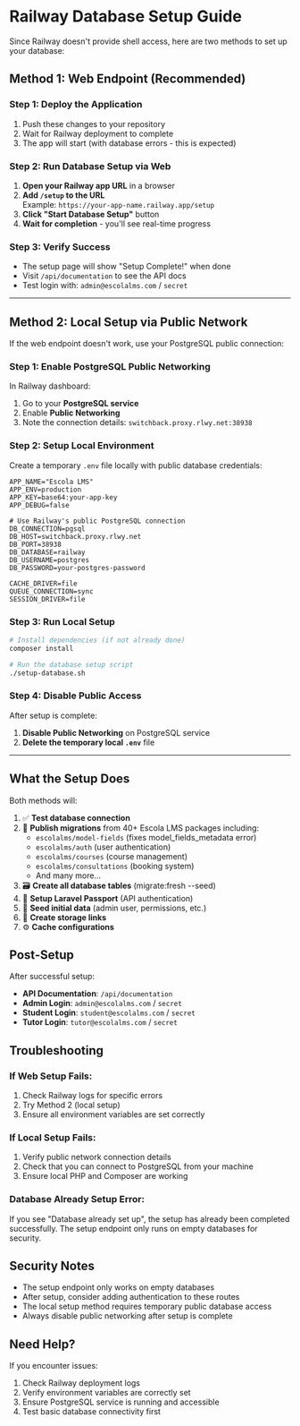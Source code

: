# Railway Database Setup Guide

Since Railway doesn't provide shell access, here are two methods to set up your database:

## Method 1: Web Endpoint (Recommended)

### Step 1: Deploy the Application
1. Push these changes to your repository
2. Wait for Railway deployment to complete
3. The app will start (with database errors - this is expected)

### Step 2: Run Database Setup via Web
1. **Open your Railway app URL** in a browser
2. **Add `/setup` to the URL**  
   Example: `https://your-app-name.railway.app/setup`
3. **Click "Start Database Setup"** button
4. **Wait for completion** - you'll see real-time progress

### Step 3: Verify Success
- The setup page will show "Setup Complete!" when done
- Visit `/api/documentation` to see the API docs
- Test login with: `admin@escolalms.com` / `secret`

---

## Method 2: Local Setup via Public Network

If the web endpoint doesn't work, use your PostgreSQL public connection:

### Step 1: Enable PostgreSQL Public Networking
In Railway dashboard:
1. Go to your **PostgreSQL service**
2. Enable **Public Networking** 
3. Note the connection details: `switchback.proxy.rlwy.net:38938`

### Step 2: Setup Local Environment
Create a temporary `.env` file locally with public database credentials:

```env
APP_NAME="Escola LMS"
APP_ENV=production
APP_KEY=base64:your-app-key
APP_DEBUG=false

# Use Railway's public PostgreSQL connection
DB_CONNECTION=pgsql
DB_HOST=switchback.proxy.rlwy.net
DB_PORT=38938
DB_DATABASE=railway
DB_USERNAME=postgres
DB_PASSWORD=your-postgres-password

CACHE_DRIVER=file
QUEUE_CONNECTION=sync
SESSION_DRIVER=file
```

### Step 3: Run Local Setup
```bash
# Install dependencies (if not already done)
composer install

# Run the database setup script
./setup-database.sh
```

### Step 4: Disable Public Access
After setup is complete:
1. **Disable Public Networking** on PostgreSQL service
2. **Delete the temporary local `.env`** file

---

## What the Setup Does

Both methods will:

1. ✅ **Test database connection**
2. 📝 **Publish migrations** from 40+ Escola LMS packages including:
   - `escolalms/model-fields` (fixes model_fields_metadata error)
   - `escolalms/auth` (user authentication)
   - `escolalms/courses` (course management)
   - `escolalms/consultations` (booking system)
   - And many more...
3. 🗃️ **Create all database tables** (migrate:fresh --seed)
4. 🔐 **Setup Laravel Passport** (API authentication)
5. 🌱 **Seed initial data** (admin user, permissions, etc.)
6. 🔗 **Create storage links**
7. ⚙️ **Cache configurations**

## Post-Setup

After successful setup:

- **API Documentation**: `/api/documentation`
- **Admin Login**: `admin@escolalms.com` / `secret`
- **Student Login**: `student@escolalms.com` / `secret`
- **Tutor Login**: `tutor@escolalms.com` / `secret`

## Troubleshooting

### If Web Setup Fails:
1. Check Railway logs for specific errors
2. Try Method 2 (local setup)
3. Ensure all environment variables are set correctly

### If Local Setup Fails:
1. Verify public network connection details
2. Check that you can connect to PostgreSQL from your machine
3. Ensure local PHP and Composer are working

### Database Already Setup Error:
If you see "Database already set up", the setup has already been completed successfully. The setup endpoint only runs on empty databases for security.

## Security Notes

- The setup endpoint only works on empty databases
- After setup, consider adding authentication to these routes
- The local setup method requires temporary public database access
- Always disable public networking after setup is complete

## Need Help?

If you encounter issues:
1. Check Railway deployment logs
2. Verify environment variables are correctly set
3. Ensure PostgreSQL service is running and accessible
4. Test basic database connectivity first